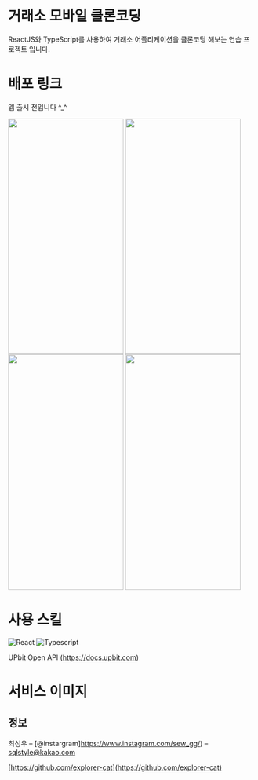 # 거래소 모바일 클론코딩
> 
>

ReactJS와 TypeScript를 사용하여 거래소 어플리케이션을 클론코딩 해보는 연습 프로젝트 입니다.


# 배포 링크


앱 출시 전입니다 ^_^

<img src = "https://user-images.githubusercontent.com/55500077/188664629-6704dd25-13e3-4279-b78c-ecbf7160ee1e.jpeg" style = "width:235px; height:480px; margin-right:4px"><img src = ".https://user-images.githubusercontent.com/55500077/188664696-d06d200b-bc93-43e4-8fcc-091c9681d136.jpeg" style = "width:235px; height:480px;margin-right:4px">
<img src = "https://user-images.githubusercontent.com/55500077/188664774-04deddf9-b723-4bd6-8c8f-e4e7abb79dc4.jpeg" style = "width:235px; height:480px;margin-right:4px"><img src = "https://user-images.githubusercontent.com/55500077/188664847-ab5ef9ae-f844-4ede-a4bc-513ae55687b1.jpeg" style = "width:235px; height:480px">

# 사용 스킬

<img alt="React" src ="https://img.shields.io/badge/-ReactJs-61DAFB.svg?&style=for-the-badge&logo=React&logoColor=black"/>  <img alt="Typescript" src ="https://img.shields.io/badge/TypeScript-007ACC?style=for-the-badge&logo=typescript&logoColor=white"/> 

UPbit Open API (https://docs.upbit.com)

# 서비스 이미지
> 

## 정보

최성우 – [@instargram]https://www.instagram.com/sew_gg/) – sqlstyle@kakao.com

[https://github.com/explorer-cat](https://github.com/explorer-cat)
